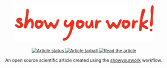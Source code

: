 <p align="center">
<a href="https://github.com/showyourwork/showyourwork">
<img width = "450" src="https://raw.githubusercontent.com/showyourwork/.github/main/images/showyourwork.png" alt="showyourwork"/>
</a>
<br>
<br>
<a href="https://github.com/HealthyPear/test_showyourwork_static_figure/actions/workflows/build.yml">
<img src="https://github.com/HealthyPear/test_showyourwork_static_figure/actions/workflows/build.yml/badge.svg?branch=main" alt="Article status"/>
</a>
<a href="https://github.com/HealthyPear/test_showyourwork_static_figure/raw/main-pdf/arxiv.tar.gz">
<img src="https://img.shields.io/badge/article-tarball-blue.svg?style=flat" alt="Article tarball"/>
</a>
<a href="https://github.com/HealthyPear/test_showyourwork_static_figure/raw/main-pdf/ms.pdf">
<img src="https://img.shields.io/badge/article-pdf-blue.svg?style=flat" alt="Read the article"/>
</a>
</p>

An open source scientific article created using the [showyourwork](https://github.com/showyourwork/showyourwork) workflow.
